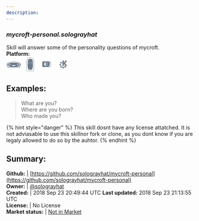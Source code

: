 ```yaml
---
description: 
---
```


### _mycroft-personal.solograyhat_  
Skill will answer some of the personality questions of mycroft.  
**Platform:**  
 ![Mark I](../.gitbook/assets/mark-1-icon.png)  ![Mark II](../.gitbook/assets/mark-2-icon.png)  ![Picroft](../.gitbook/assets/picroft-icon.png)  ![plasmoid](../.gitbook/assets/kde.png)   
## Examples:  
> What are you?  
> Where are you born?  
> Who made you?  
  
{% hint style="danger" %}
This skill dosnt have any license attatched. It is not adviasable to use this skillnor fork or clone, as you dont know if you are legaly allowed to do so by the auhtor.
{% endhint %}
  
## Summary:  
**Github:** | [https://github.com/solograyhat/mycroft-personal](https://github.com/solograyhat/mycroft-personal)  
**Owner:** | [@solograyhat](https://github.com/solograyhat)  
**Created:** | 2018 Sep 23 20:49:44 UTC  **Last updated:** 2018 Sep 23 21:13:55 UTC  
**License:** | No License  
**Market status:** | [Not in Market](https://market.mycroft.ai/skill/)  
